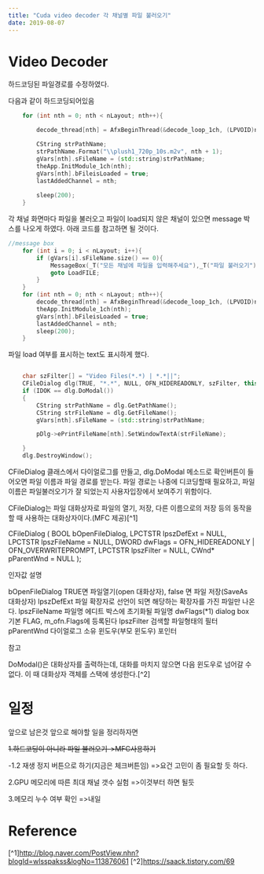 ```yaml
---
title: "Cuda video decoder 각 채널별 파일 불러오기"
date: 2019-08-07
---
```

Video Decoder
=========================
하드코딩된 파일경로를 수정하였다.

다음과 같이 하드코딩되어있음
~~~c++
	for (int nth = 0; nth < nLayout; nth++){

		decode_thread[nth] = AfxBeginThread(&decode_loop_1ch, (LPVOID)nth);

		CString strPathName;
		strPathName.Format("\\plush1_720p_10s.m2v", nth + 1);
		gVars[nth].sFileName = (std::string)strPathName;
		theApp.InitModule_1ch(nth);
		gVars[nth].bFileisLoaded = true;
		lastAddedChannel = nth;
		 
		sleep(200);
	}
~~~


각 채널 화면마다 파일을 불러오고 파일이 load되지 않은 채널이 있으면 message 박스를 나오게 하였다.
아래 코드를 참고하면 될 것이다.


~~~c++
//message box
	for (int i = 0; i < nLayout; i++){
		if (gVars[i].sFileName.size() == 0){
			MessageBox(_T("모든 채널에 파일을 입력해주세요"),_T("파일 불러오기"), MB_ICONWARNING);
			goto LoadFILE;
		}
	}	
	for (int nth = 0; nth < nLayout; nth++){
		decode_thread[nth] = AfxBeginThread(&decode_loop_1ch, (LPVOID)nth);
		theApp.InitModule_1ch(nth);
		gVars[nth].bFileisLoaded = true;
		lastAddedChannel = nth;
		sleep(200);
	}
~~~


파일 load 여부를 표시하는 text도 표시하게 했다.

~~~c++

	char szFilter[] = "Video Files(*.*) | *.*||";
	CFileDialog dlg(TRUE, "*.*", NULL, OFN_HIDEREADONLY, szFilter, this);
	if (IDOK == dlg.DoModal())
	{
		CString strPathName = dlg.GetPathName();
		CString strFileName = dlg.GetFileName();
		gVars[nth].sFileName = (std::string)strPathName;

		pDlg->ePrintFileName[nth].SetWindowTextA(strFileName);

	}
	dlg.DestroyWindow();
~~~


CFileDialog 클래스에서 다이얼로그를 만들고,
dlg.DoModal 메소드로 확인버튼이 들어오면 파일 이름과 파일 경로를 받는다.
파일 경로는 나중에 디코딩할때 필요하고, 파일 이름은 파일불러오기가 잘 되었는지 사용자입장에서 보여주기 위함이다.

CFileDialog는 파일 대화상자로 파일의 열기, 저장, 다른 이름으로의 저장 등의 동작을 할 때 사용하는 대화상자이다.(MFC 제공)[^1]

CFileDialog   ( BOOL bOpenFileDialog,
                      LPCTSTR lpszDefExt = NULL,
                      LPCTSTR lpszFileName = NULL,
                      DWORD dwFlags = OFN_HIDEREADONLY | OFN_OVERWRITEPROMPT,
                      LPCTSTR lpszFilter = NULL,
                      CWnd* pParentWnd = NULL );

 

인자값 설명

bOpenFileDialog    TRUE면 파일열기(open 대화상자), false 면 파일 저장(SaveAs 대화상자) 
lpszDefExt            파일 확장자로 선언이 되면 해당하는 확장자를 가진 파일만 나온다.
lpszFileName        파일명 에디트 박스에 초기화될 파일명
dwFlags(*1)          dialog box 기본 FLAG, m_ofn.Flags에 등록된다
lpszFilter           검색할 파일형태의 필터
pParentWnd           다이얼로그 소유 윈도우(부모 윈도우) 포인터



참고

DoModal()은 대화상자를 출력하는데, 대화를 마치지 않으면 다음 윈도우로 넘어갈 수 없다.
이 때 대화상자 객체를 스택에 생성한다.[^2]


일정
======================
앞으로 남은것
앞으로 해야할 일을 정리하자면

~~1.하드코딩이 아니라 파일 불러오기->MFC사용하기~~

-1.2 재생 정지 버튼으로 하기(지금은 체크버튼임) =>요건 고민이 좀 필요할 듯 하다.

2.GPU 메모리에 따른 최대 채널 갯수 실험 =>이것부터 하면 될듯

3.메모리 누수 여부 확인 =>내일 

Reference
===============================
[^1]http://blog.naver.com/PostView.nhn?blogId=wlsspakss&logNo=113876061
[^2]https://saack.tistory.com/69
